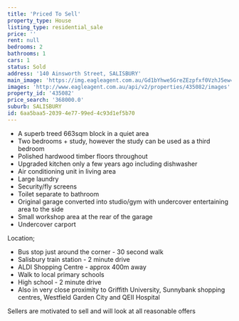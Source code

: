 ```yaml
---
title: 'Priced To Sell'
property_type: House
listing_type: residential_sale
price: ''
rent: null
bedrooms: 2
bathrooms: 1
cars: 1
status: Sold
address: '140 Ainsworth Street, SALISBURY'
main_image: 'https://img.eagleagent.com.au/Gd1bYhwe5GreZEzpfxf0VzhJ5ew=/1280x854/smart/https://s3-us-west-2.amazonaws.com/eagleagent-orig/images/6820308/108875086-image-M.jpg'
images: 'http://www.eagleagent.com.au/api/v2/properties/435082/images'
property_id: '435082'
price_search: '368000.0'
suburb: SALISBURY
id: 6aa5baa5-2039-4e77-99ed-4c93d1ef5b70
---
```

*  A superb treed 663sqm block in a quiet area
*  Two bedrooms + study, however the study can be used as a third bedroom
*  Polished hardwood timber floors throughout
*  Upgraded kitchen only a few years ago including dishwasher
*  Air conditioning unit in living area
*  Large laundry
*  Security/fly screens
*  Toilet separate to bathroom
*  Original garage converted into studio/gym with undercover entertaining area to the side
*  Small workshop area at the rear of the garage
*  Undercover carport

Location;
* Bus stop just around the corner - 30 second walk
* Salisbury train station - 2 minute drive
* ALDI Shopping Centre - approx 400m away
* Walk to local primary schools
* High school - 2 minute drive
* Also in very close proximity to Griffith University, Sunnybank shopping centres, Westfield Garden City and QEII Hospital

Sellers are motivated to sell and will look at all reasonable offers